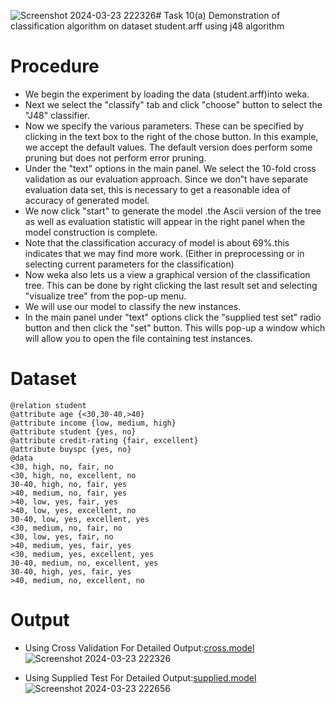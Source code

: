 ![Screenshot 2024-03-23 222326](https://github.com/prabhasg03/Task-Codes/assets/121883587/b7459006-1618-404c-a97a-72b0f28fdbcc)# Task 10(a)
Demonstration of classification algorithm on dataset student.arff using j48 algorithm
# Procedure
- We begin the experiment by loading the data (student.arff)into weka.
- Next we select the "classify" tab and click "choose" button to select the "J48" classifier.
- Now we specify the various parameters. These can be specified by clicking in the text box to the
right of the chose button. In this example, we accept the default values. The default version does
perform some pruning but does not perform error pruning.
- Under the "text" options in the main panel. We select the 10-fold cross validation as our
evaluation approach. Since we don‟t have separate evaluation data set, this is necessary to get a
reasonable idea of accuracy of generated model.
- We now click "start" to generate the model .the Ascii version of the tree as well as evaluation
statistic will appear in the right panel when the model construction is complete.
- Note that the classification accuracy of model is about 69%.this indicates that we may find more
work. (Either in preprocessing or in selecting current parameters for the classification)
- Now weka also lets us a view a graphical version of the classification tree. This can be done by
right clicking the last result set and selecting "visualize tree" from the pop-up menu.
- We will use our model to classify the new instances.
- In the main panel under "text" options click the "supplied test set" radio button and then click the
"set" button. This wills pop-up a window which will allow you to open the file containing test
instances.
# Dataset
```
@relation student
@attribute age {<30,30-40,>40}
@attribute income {low, medium, high}
@attribute student {yes, no}
@attribute credit-rating {fair, excellent}
@attribute buyspc {yes, no}
@data
<30, high, no, fair, no
<30, high, no, excellent, no
30-40, high, no, fair, yes
>40, medium, no, fair, yes
>40, low, yes, fair, yes
>40, low, yes, excellent, no
30-40, low, yes, excellent, yes
<30, medium, no, fair, no
<30, low, yes, fair, no
>40, medium, yes, fair, yes
<30, medium, yes, excellent, yes
30-40, medium, no, excellent, yes
30-40, high, yes, fair, yes
>40, medium, no, excellent, no
```
# Output
- Using Cross Validation
For Detailed Output:[cross.model](https://github.com/prabhasg03/Task-Codes/blob/Data-Warehousing-and-Data-Mining/DWDM/Task%2010/10a/cross.model)
![Screenshot 2024-03-23 222326](https://github.com/prabhasg03/Task-Codes/assets/121883587/0c54cb22-79a5-4a00-b003-927e39a2bc5f)

- Using Supplied Test
For Detailed Output:[supplied.model](https://github.com/prabhasg03/Task-Codes/blob/Data-Warehousing-and-Data-Mining/DWDM/Task%2010/10a/supplied.model)
![Screenshot 2024-03-23 222656](https://github.com/prabhasg03/Task-Codes/assets/121883587/108328e7-4c6b-4a68-9914-bf49d42a8891)

